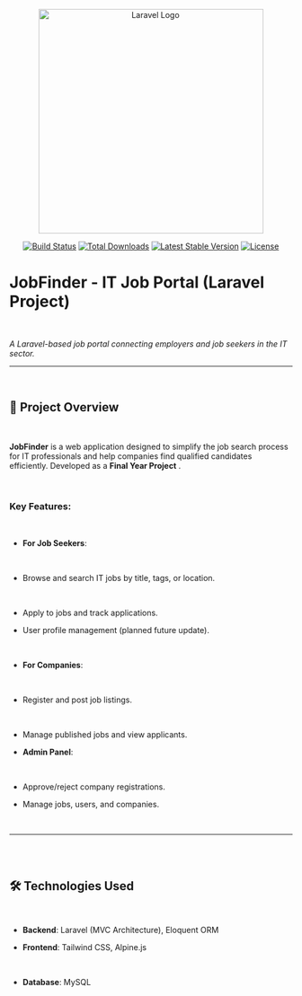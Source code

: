 <p align="center"><a href="https://laravel.com" target="_blank"><img src="https://raw.githubusercontent.com/laravel/art/master/logo-lockup/5%20SVG/2%20CMYK/1%20Full%20Color/laravel-logolockup-cmyk-red.svg" width="400" alt="Laravel Logo"></a></p>

<p align="center">
<a href="https://github.com/laravel/framework/actions"><img src="https://github.com/laravel/framework/workflows/tests/badge.svg" alt="Build Status"></a>
<a href="https://packagist.org/packages/laravel/framework"><img src="https://img.shields.io/packagist/dt/laravel/framework" alt="Total Downloads"></a>
<a href="https://packagist.org/packages/laravel/framework"><img src="https://img.shields.io/packagist/v/laravel/framework" alt="Latest Stable Version"></a>
<a href="https://packagist.org/packages/laravel/framework"><img src="https://img.shields.io/packagist/l/laravel/framework" alt="License"></a>
</p>

# JobFinder - IT Job Portal (Laravel Project)
<br/>


*A Laravel-based job portal connecting employers and job seekers in the IT sector.*
<br/>

---
<br/>


## 📌 Project Overview
<br/>

**JobFinder** is a web application designed to simplify the job search process for IT professionals and help companies find qualified candidates efficiently. Developed as a **Final Year Project** .
<br/>

<br/>


### Key Features:
<br/>

- **For Job Seekers**:
 <br/>

  - Browse and search IT jobs by title, tags, or location.
   <br/>

  - Apply to jobs and track applications.
    <br/>

  - User profile management (planned future update).
   <br/>

- **For Companies**:
 <br/>

  - Register and post job listings.
   <br/>

  - Manage published jobs and view applicants.
    <br/>

- **Admin Panel**:
 <br/>

  - Approve/reject company registrations.
    <br/>

  - Manage jobs, users, and companies.
    <br/>
<br/>


---
<br/>
<br/>

## 🛠 Technologies Used
<br/>

- **Backend**: Laravel (MVC Architecture), Eloquent ORM
  <br/>

- **Frontend**: Tailwind CSS, Alpine.js
 <br/>

- **Database**: MySQL
  <br/>






 
 
